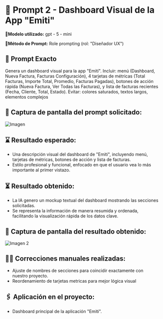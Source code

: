 # 🔹 Prompt 2 - Dashboard Visual de la App "Emiti"

📍**Modelo utilizado:** gpt - 5 - mini

📍**Método de Prompt:** Role prompting (rol: "Diseñador UX")

## 📝 Prompt Exacto

Genera un dashboard visual para la app "Emití". Incluir: menú (Dashboard, Nueva Factura, Facturas Configuración), 4 tarjetas de métricas (Total Facturas, Importe Total, Promedio, Facturas Pagadas), botones de acción rápida (Nueva Factura, Ver Todas las Facturas), y lista de facturas recientes (Fecha, Cliente, Total, Estado). Evitar: colores saturados, textos largos, elementos complejos

## 📸 Captura de pantalla del prompt solicitado:

![Imagen](https://drive.google.com/uc?export=view&id=1vbbRQ8b9ImqyIVtODdzzkf0kYQiJKrd8)


## ⌛ Resultado esperado: 
* Una descripción visual del dashboard de "Emiti", incluyendo menú, tarjetas de métricas, botones de acción y lista de facturas.
* Estilo profesional y funcional, enfocado en que el usuario vea lo más importante al primer vistazo.

## ⏳ Resultado obtenido:
* La IA genero un mockup textual del dashboard mostrando las secciones solicitadas.
* Se representa la información de manera resumida y ordenada, facilitando la visualización rápida de los datos clave.

## 📸 Captura de pantalla del resultado obtenido:

![Imagen 2](https://drive.google.com/uc?export=view&id=1q_hcItfCNGJzNPY6thR3gFcogqnavVpG)


## ✍🏼️ Correcciones manuales realizadas: 
* Ajuste de nombres de secciones para coincidir exactamente con nuestro proyecto.
* Reordenamiento de tarjetas metricas para mejor lógica visual


## 🖇️ Aplicación en el proyecto:
* Dashboard principal de la aplicación "Emiti".
